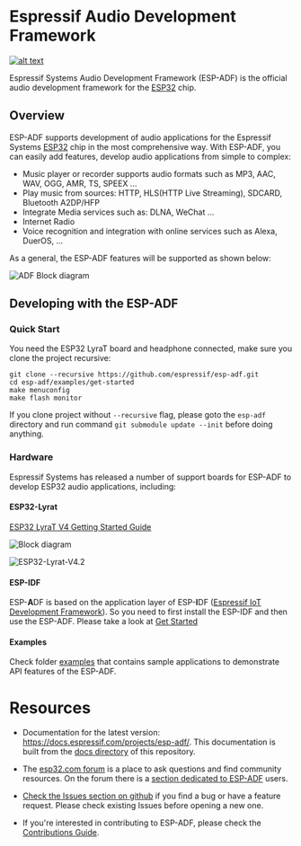 # Espressif Audio Development Framework

[![alt text](https://readthedocs.org/projects/docs/badge/?version=latest "Documentation Status")](https://docs.espressif.com/projects/esp-adf/en/latest/?badge=latest)

Espressif Systems Audio Development Framework (ESP-ADF) is the official audio development framework for the [ESP32](https://espressif.com/en/products/hardware/esp32/overview) chip.

## Overview

ESP-ADF supports development of audio applications for the Espressif Systems [ESP32](https://espressif.com/en/products/hardware/esp32/overview) chip in the most comprehensive way. With ESP-ADF, you can easily add features, develop audio applications from simple to complex:
- Music player or recorder supports audio formats such as MP3, AAC, WAV, OGG, AMR, TS, SPEEX ...
- Play music from sources: HTTP, HLS(HTTP Live Streaming), SDCARD, Bluetooth A2DP/HFP
- Integrate Media services such as: DLNA, WeChat ...
- Internet Radio
- Voice recognition and integration with online services such as Alexa, DuerOS, ...

As a general, the ESP-ADF features will be supported as shown below:

![ADF Block diagram](./docs/_static/adf_block_diagram.png)


## Developing with the ESP-ADF

### Quick Start

You need the ESP32 LyraT board and headphone connected, make sure you clone the project recursive: 

```
git clone --recursive https://github.com/espressif/esp-adf.git 
cd esp-adf/examples/get-started 
make menuconfig
make flash monitor
```

If you clone project without `--recursive` flag, please goto the `esp-adf` directory and run command `git submodule update --init` before doing anything.

### Hardware

Espressif Systems has released a number of support boards for ESP-ADF to develop ESP32 audio applications, including:

#### ESP32-Lyrat

[ESP32 LyraT V4 Getting Started Guide](./docs/en/get-started/get-started-esp32-lyrat-v4.rst)

![Block diagram](./docs/_static/esp32-lyrat-block-diagram.jpg)

![ESP32-Lyrat-V4.2](./docs/_static/esp32-lyrat-v4.2-layout.jpg)

#### ESP-IDF

ESP-**A**DF is based on the application layer of ESP-**I**DF ([Espressif IoT Development Framework](https://github.com/espressif/esp-idf)). So you need to first install the ESP-IDF and then use the ESP-ADF. Please take a look at [Get Started](https://docs.espressif.com/projects/esp-adf/en/latest/get-started/index.html)

#### Examples

Check folder [examples](examples) that contains sample applications to demonstrate API features of the ESP-ADF.

# Resources

* Documentation for the latest version: https://docs.espressif.com/projects/esp-adf/. This documentation is built from the [docs directory](docs) of this repository.

* The [esp32.com forum](https://esp32.com/) is a place to ask questions and find community resources. On the forum there is a [section dedicated to ESP-ADF](https://esp32.com/viewforum.php?f=20) users. 

* [Check the Issues section on github](https://github.com/espressif/esp-adf/issues) if you find a bug or have a feature request. Please check existing Issues before opening a new one.

* If you're interested in contributing to ESP-ADF, please check the [Contributions Guide](https://esp-idf.readthedocs.io/en/latest/contribute/index.html).
